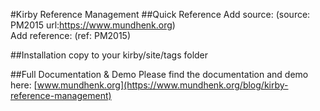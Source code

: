 #Kirby Reference Management
##Quick Reference
Add source: (source: PM2015 url:https://www.mundhenk.org)<br/>
Add reference: (ref: PM2015)<br/>

##Installation
copy to your kirby/site/tags folder

##Full Documentation & Demo
Please find the documentation and demo here: [www.mundhenk.org](https://www.mundhenk.org/blog/kirby-reference-management)